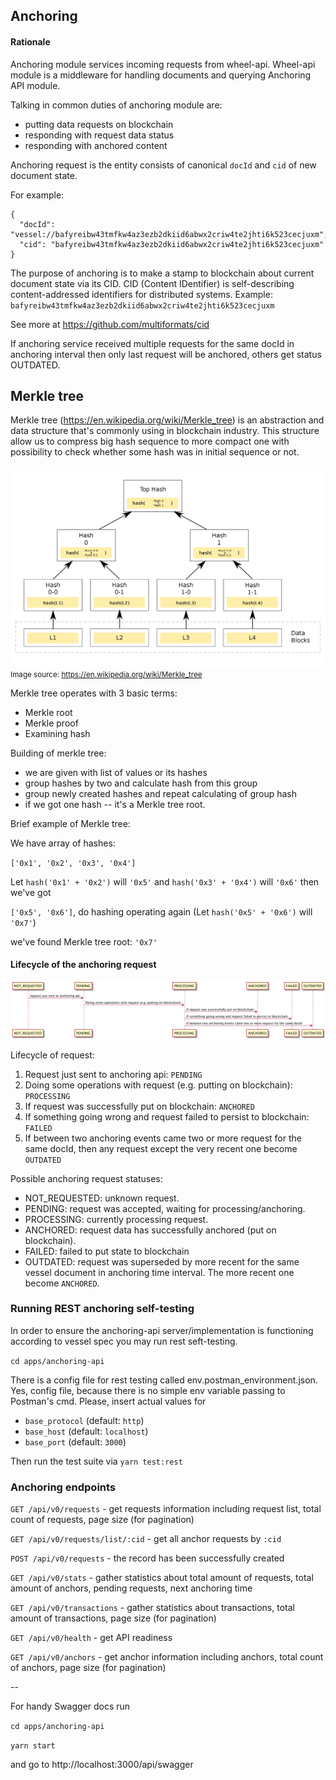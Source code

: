 
## Anchoring

#### Rationale

Anchoring module services incoming requests from wheel-api.
Wheel-api module is a middleware for handling documents and querying Anchoring API module. 

Talking in common duties of anchoring module are:
- putting data requests on blockchain
- responding with request data status
- responding with anchored content 


Anchoring request is the entity consists of canonical `docId` and `cid` of new document state.

For example:

```
{
  "docId": "vessel://bafyreibw43tmfkw4az3ezb2dkiid6abwx2criw4te2jhti6k523cecjuxm",
  "cid": "bafyreibw43tmfkw4az3ezb2dkiid6abwx2criw4te2jhti6k523cecjuxm"
}
 ```

The purpose of anchoring is to make a stamp to blockchain about
current document state via its CID.
CID (Content IDentifier) is self-describing content-addressed identifiers for distributed systems.
Example:
`bafyreibw43tmfkw4az3ezb2dkiid6abwx2criw4te2jhti6k523cecjuxm`

See more at https://github.com/multiformats/cid

If anchoring service received multiple requests for the same
docId in anchoring interval then only last request will be anchored, others get 
status OUTDATED.

## Merkle tree

Merkle tree (https://en.wikipedia.org/wiki/Merkle_tree) is an abstraction and data structure
 that's commonly using in blockchain industry. This structure allow us to compress
 big hash sequence to more compact one with possibility to check whether some hash was in initial 
 sequence or not.
 
![Merkle tree example schema](merkle_tree.png "Merkle tree example schema") 
<small>Image source: https://en.wikipedia.org/wiki/Merkle_tree</small>
 
 
 Merkle tree operates with 3 basic terms:
 - Merkle root
 - Merkle proof
 - Examining hash  
 
Building of merkle tree:
- we are given with list of values or its hashes
- group hashes by two and calculate hash from this group
- group newly created hashes and repeat calculating of group hash
- if we got one hash -- it's a Merkle tree root. 

Brief example of Merkle tree:

We have array of hashes: 

`['0x1', '0x2', '0x3', '0x4']`

Let `hash('0x1' + '0x2')` will `'0x5'` and `hash('0x3' + '0x4')` will `'0x6'` then we've got

`['0x5', '0x6']`, do hashing operating again (Let `hash('0x5' + '0x6')` will `'0x7'`)

we've found Merkle tree root: `'0x7'` 


#### Lifecycle of the anchoring request

![Request Lifecycle](lifecycle.png "Request Lifecycle") 

Lifecycle of request:
1. Request just sent to anchoring api: `PENDING`
2. Doing some operations with request (e.g. putting on blockchain): `PROCESSING`
3. If request was successfully put on blockchain: `ANCHORED`
4. If something going wrong and request failed to persist to blockchain: `FAILED`
5. If between two anchoring events came two or more request for the same docId, then any request except the very recent one become `OUTDATED`


Possible anchoring request statuses:
- NOT_REQUESTED: unknown request.
- PENDING: request was accepted, waiting for processing/anchoring.
- PROCESSING: currently processing request.
- ANCHORED: request data has successfully anchored (put on blockchain).
- FAILED: failed to put state to blockchain
- OUTDATED: request was superseded by more recent for the same vessel document in anchoring time interval.
The more recent one become `ANCHORED`.


### Running REST anchoring self-testing

In order to ensure the anchoring-api server/implementation is functioning according to vessel spec you may run
rest seft-testing.

```cd apps/anchoring-api```

There is a config file for rest testing called env.postman_environment.json.
Yes, config file, because there is no simple env variable passing to Postman's cmd. 
Please, insert actual values for 
- `base_protocol` (default: `http`)
- `base_host` (default: `localhost`)
- `base_port` (default: `3000`)

Then run the test suite via ```yarn test:rest```


### Anchoring endpoints

`GET /api/v0/requests` - get requests information including request list, total count of requests, page size (for pagination)

`GET /api/v0/requests/list/:cid` - get all anchor requests by `:cid`

`POST /api/v0/requests` - the record has been successfully created

`GET /api/v0/stats` - gather statistics about total amount of requests, total amount of anchors, pending requests, next anchoring time

`GET /api/v0/transactions` - gather statistics about transactions, total amount of transactions, page size (for pagination)

`GET /api/v0/health` - get API readiness

`GET /api/v0/anchors` - get anchor information including anchors, total count of anchors, page size (for pagination)

-- 

For handy Swagger docs run

```cd apps/anchoring-api```

```yarn start```

and go to http://localhost:3000/api/swagger
